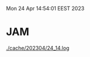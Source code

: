 Mon 24 Apr 14:54:01 EEST 2023
# JAM
<a href='./cache/202304/24_14.log'>./cache/202304/24_14.log</a>
